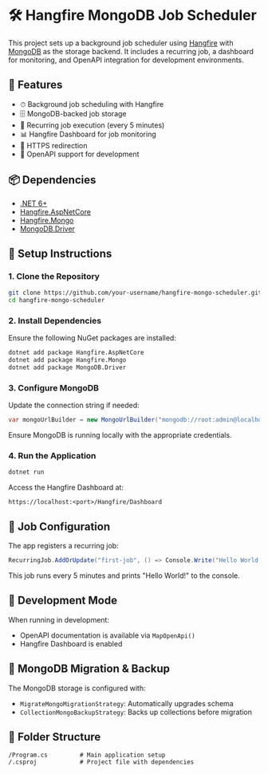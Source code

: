 # 🛠 Hangfire MongoDB Job Scheduler

This project sets up a background job scheduler using [Hangfire](https://www.hangfire.io/) with [MongoDB](https://www.mongodb.com/) as the storage backend. It includes a recurring job, a dashboard for monitoring, and OpenAPI integration for development environments.

## 🚀 Features

- ⏱ Background job scheduling with Hangfire
- 🗄 MongoDB-backed job storage
- 🔁 Recurring job execution (every 5 minutes)
- 📊 Hangfire Dashboard for job monitoring
- 🔐 HTTPS redirection
- 📘 OpenAPI support for development

## 📦 Dependencies

- [.NET 6+](https://dotnet.microsoft.com/)
- [Hangfire.AspNetCore](https://www.nuget.org/packages/Hangfire.AspNetCore)
- [Hangfire.Mongo](https://www.nuget.org/packages/Hangfire.Mongo)
- [MongoDB.Driver](https://www.nuget.org/packages/MongoDB.Driver)

## 🧰 Setup Instructions

### 1. Clone the Repository

```bash
git clone https://github.com/your-username/hangfire-mongo-scheduler.git
cd hangfire-mongo-scheduler
```

### 2. Install Dependencies

Ensure the following NuGet packages are installed:

```bash
dotnet add package Hangfire.AspNetCore
dotnet add package Hangfire.Mongo
dotnet add package MongoDB.Driver
```

### 3. Configure MongoDB

Update the connection string if needed:

```csharp
var mongoUrlBuilder = new MongoUrlBuilder("mongodb://root:admin@localhost:27017/jobs?authSource=admin");
```

Ensure MongoDB is running locally with the appropriate credentials.

### 4. Run the Application

```bash
dotnet run
```

Access the Hangfire Dashboard at:

```
https://localhost:<port>/Hangfire/Dashboard
```

## 📅 Job Configuration

The app registers a recurring job:

```csharp
RecurringJob.AddOrUpdate("first-job", () => Console.Write("Hello World!"), "*/5 * * * *");
```

This job runs every 5 minutes and prints "Hello World!" to the console.

## 🧪 Development Mode

When running in development:

- OpenAPI documentation is available via `MapOpenApi()`
- Hangfire Dashboard is enabled

## 🧯 MongoDB Migration & Backup

The MongoDB storage is configured with:

- `MigrateMongoMigrationStrategy`: Automatically upgrades schema
- `CollectionMongoBackupStrategy`: Backs up collections before migration

## 📁 Folder Structure

```
/Program.cs         # Main application setup
/.csproj            # Project file with dependencies
```
